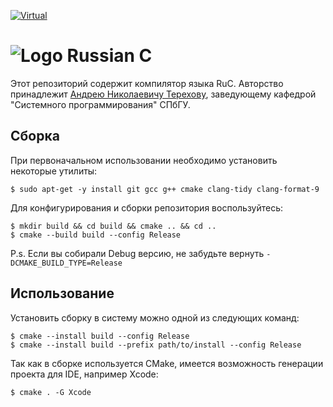 [![Virtual](https://github.com/andrey-terekhov/RuC/actions/workflows/virtual.yml/badge.svg)](https://github.com/andrey-terekhov/RuC/actions/workflows/virtual.yml)
# ![Logo](https://raw.githubusercontent.com/Victor-Y-Fadeev/RuC-WPF/master/RuC.WPF/Images/Repository.png) Russian C

Этот репозиторий содержит компилятор языка RuC.
Авторство принадлежит [Андрею Николаевичу Терехову](https://github.com/andrey-terekhov),
заведующему кафедрой "Системного программирования" СПбГУ.

## Сборка

При первоначальном использовании необходимо установить некоторые утилиты:
```
$ sudo apt-get -y install git gcc g++ cmake clang-tidy clang-format-9
```

Для конфигурирования и сборки репозитория воспользуйтесь:
```
$ mkdir build && cd build && cmake .. && cd ..
$ cmake --build build --config Release
```

P.s. Если вы собирали Debug версию, не забудьте вернуть `-DCMAKE_BUILD_TYPE=Release`

## Использование

Установить сборку в систему можно одной из следующих команд:
```
$ cmake --install build --config Release
$ cmake --install build --prefix path/to/install --config Release
```

Так как в сборке используется CMake, имеется возможность генерации проекта для IDE, например Xcode:
```
$ cmake . -G Xcode
```
